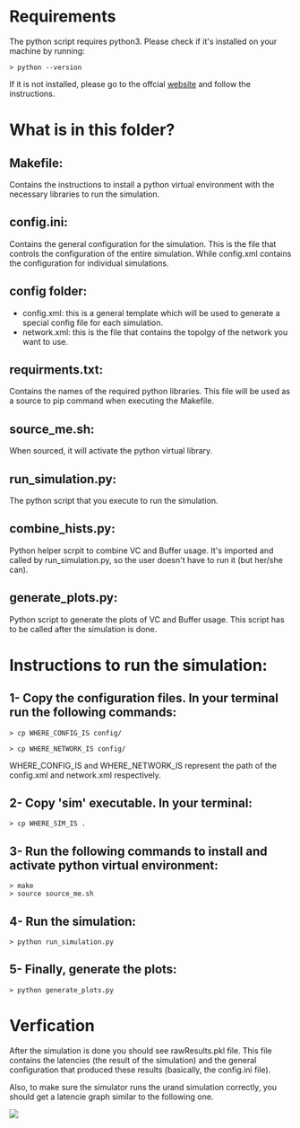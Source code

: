 # Requirements

The python script requires python3. Please check if it's installed on your machine by running:
```
> python --version
```

If it is not installed, please go to the offcial <a href="https://www.python.org/downloads/" > website</a> and follow the instructions.

# What is in this folder?

## Makefile:
Contains the instructions to install a python virtual environment with the necessary libraries to run the simulation.

## config.ini:
Contains the general configuration for the simulation. This is the file that controls the configuration of the entire simulation. While config.xml contains the configuration for individual simulations.

## config folder:
- config.xml: this is a general template which will be used to generate a special config file for each simulation.
- network.xml: this is the file that contains the topolgy of the network you want to use.

## requirments.txt:
Contains the names of the required python libraries. This file will be used as a source to pip command when executing the Makefile.

## source_me.sh:
When sourced, it will activate the python virtual library.

## run_simulation.py:
The python script that you execute to run the simulation.

## combine_hists.py:
Python helper scrpit to combine VC and Buffer usage. It's imported and called by run_simulation.py, so the user doesn't have to run it (but her/she can).

## generate_plots.py:
Python script to generate the plots of VC and Buffer usage. This script has to be called after the simulation is done.


# Instructions to run the simulation:

## 1- Copy the configuration files. In your terminal run the following commands:
```
> cp WHERE_CONFIG_IS config/

> cp WHERE_NETWORK_IS config/
```
WHERE_CONFIG_IS and WHERE_NETWORK_IS represent the path of the config.xml and network.xml respectively.

## 2- Copy 'sim' executable. In your terminal:
```
> cp WHERE_SIM_IS .
```
## 3- Run the following commands to install and activate python virtual environment:
```
> make
> source source_me.sh
```
## 4- Run the simulation:
```
> python run_simulation.py
```
## 5- Finally, generate the plots:
```
> python generate_plots.py
```

# Verfication

After the simulation is done you should see rawResults.pkl file. This file contains the latencies (the result of the simulation) and the general configuration that produced these results (basically, the config.ini file).

Also, to make sure the simulator runs the urand simulation correctly, you should get a latencie graph similar to the following one.

<img src="https://github.com/jmjos/ratatoskr/raw/master/docs/misc/result.png">
